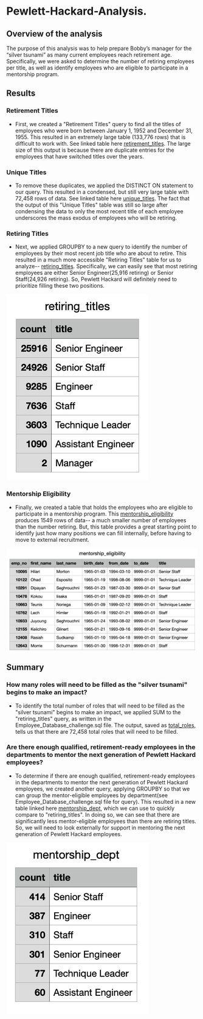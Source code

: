 # Pewlett-Hackard-Analysis.

## Overview of the analysis

The purpose of this analysis was to help prepare Bobby’s manager for the “silver tsunami” as many current employees reach retirement age. Specifically, we were asked to determine the number of retiring employees per title, as well as identify employees who are eligible to participate in a mentorship program. 

## Results

### Retirement Titles
- First, we created a "Retirement Titles" query to find all the titles of employees who were born between January 1, 1952 and December 31, 1955. This resulted in an extremely large table (133,776 rows) that is difficult to work with. See linked table here [retirement_titles](Data/retirement_titles.csv). The large size of this output is because there are duplicate entries for the employees that have switched titles over the years.

### Unique Titles
- To remove these duplicates, we applied the DISTINCT ON statement to our query. This resulted in a condensed, but still very large table with 72,458 rows of data. See linked table here [unique_titles](Data/unique_titles.csv). The fact that the output of this "Unique Titles" table was still so large after condensing the data to only the most recent title of each employee underscores the mass exodus of employees who will be retiring.

### Retiring Titles
- Next, we applied GROUPBY to a new query to identify the number of employees by their most recent job title who are about to retire. This resulted in a much more accessible "Retiring Titles" table for us to analyze-- [retiring_titles](Data/retiring_titles.csv). Specifically, we can easily see that most retiring employees are either Senior Engineer(25,916 retiring) or Senior Staff(24,926 retiring). So, Pewlett Hackard will definitely need to prioritize filling these two positions.

![retiring_titles](https://github.com/MichaelaAnastasiaAustin/Pewlett-Hackard-Analysis./blob/main/retiring_titles_IMG.png)

### Mentorship Eligibility
- Finally, we created a table  that holds the employees who are eligible to participate in a mentorship program. This [mentorship_eligibility](Data/mentorship_eligibility.csv) produces 1549 rows of data-- a much smaller number of employees than the number retiring. But, this table provides a great starting point to identify just how many positions we can fill internally, before having to move to external recruitment.

![mentorship_eligibility](https://github.com/MichaelaAnastasiaAustin/Pewlett-Hackard-Analysis./blob/main/mentorship_eligibility_IMG.png)

## Summary

### How many roles will need to be filled as the "silver tsunami" begins to make an impact?

- To identify the total number of roles that will need to be filled as the "silver tsunami" begins to make an impact, we applied SUM to the "retiring_titles" query, as written in the Employee_Database_challenge.sql file. The output, saved as [total_roles](Data/total_roles.csv), tells us that there are 72,458 total roles that will need to be filled.


### Are there enough qualified, retirement-ready employees in the departments to mentor the next generation of Pewlett Hackard employees?

- To determine if there are enough qualified, retirement-ready employees in the departments to mentor the next generation of Pewlett Hackard employees, we created another query, applying GROUPBY so that we can group the mentor-eligible employees by department(see Employee_Database_challenge.sql file for query). This resulted in a new table linked here [mentorship_dept](Data/mentorship_dept.csv), which we can use to quickly compare to "retiring_titles". In doing so, we can see that there are significantly less mentor-eligible employees than there are retiring titles. So, we will need to look externally for support in mentoring the next generation of Pewlett Hackard employees.

![mentorship_dept](https://github.com/MichaelaAnastasiaAustin/Pewlett-Hackard-Analysis./blob/main/mentorship_dept_IMG.png)

